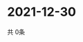 # 2021-12-30
  共 0条

  <!-- BEGIN -->
  <!-- 最后更新时间Thu Dec 30 2021 22:03:38 GMT+0000 (Coordinated Universal Time) -->
  
  <!-- END -->
  
  